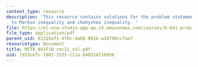 ```yaml
---
content_type: resource
description: 'This resource contains solutions for the problem statements related
  to Markov inequality and chebyshev inequality. '
file: https://ol-ocw-studio-app-qa.s3.amazonaws.com/courses/6-041-probabilistic-systems-analysis-and-applied-probability-fall-2010/7d33ce7c78821535c11ab48316f16958_MIT6_041F10_rec21_sol.pdf
file_type: application/pdf
parent_uid: 61319af1-4f0c-da08-892b-a16f98cc7ae7
resourcetype: Document
title: MIT6_041F10_rec21_sol.pdf
uid: 7d33ce7c-7882-1535-c11a-b48316f16958
---
```

